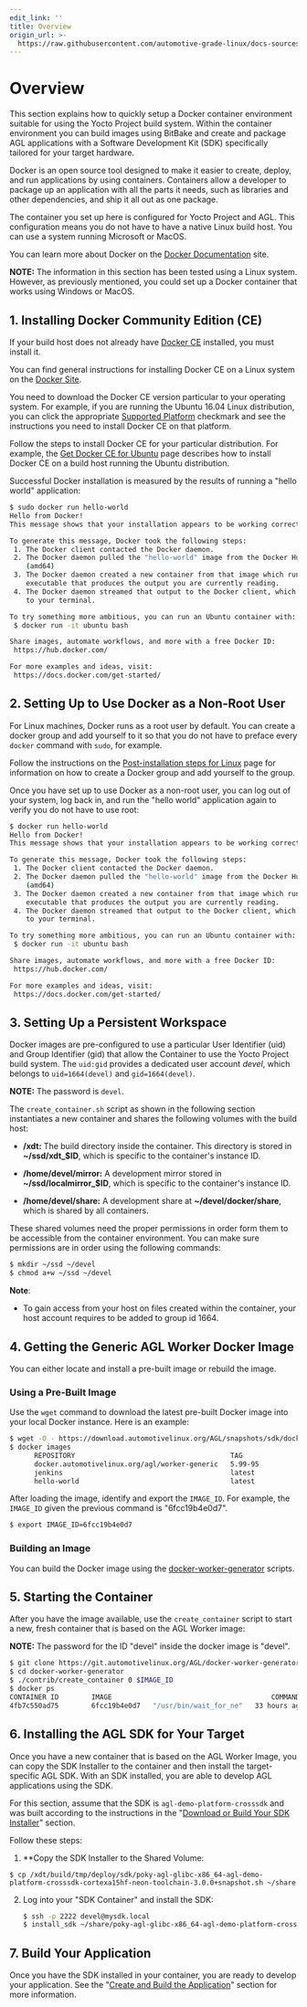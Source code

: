 ```yaml
---
edit_link: ''
title: Overview
origin_url: >-
  https://raw.githubusercontent.com/automotive-grade-linux/docs-sources/guppy/docs/getting-started/docker-container-setup.md
---
```


<!-- WARNING: This file is generated by fetch_docs.js using /home/boron/Documents/AGL/docs-webtemplate/site/_data/tocs/getting_started/guppy/image-development-workflow-getting-started-book.yml -->

# Overview

This section explains how to quickly setup a Docker container environment
suitable for using the Yocto Project build system.
Within the container environment you can build images using BitBake
and create and package AGL applications with a Software Development
Kit (SDK) specifically tailored for your target hardware.

Docker is an open source tool designed to make it easier to create, deploy,
and run applications by using containers.
Containers allow a developer to package up an application with all
the parts it needs, such as libraries and other dependencies, and ship
it all out as one package.

The container you set up here is configured for Yocto Project and AGL.
This configuration means you do not have to have a native Linux build
host.
You can use a system running Microsoft or MacOS.

You can learn more about Docker on the
[Docker Documentation](https://docs.docker.com/) site.

**NOTE:** The information in this section has been tested using a Linux
system.
However, as previously mentioned, you could set up a Docker container
that works using Windows or MacOS.

## 1. Installing Docker Community Edition (CE)

If your build host does not already have
[Docker CE](https://docs.docker.com/install/) installed, you must install it.

You can find general instructions for installing Docker CE on a Linux system
on the [Docker Site](https://docs.docker.com/engine/installation/linux/).

You need to download the Docker CE version particular to your operating system.
For example, if you are running the Ubuntu 16.04 Linux distribution, you can
click the appropriate
[Supported Platform](https://docs.docker.com/install/#supported-platforms) checkmark
and see the instructions you need to install Docker CE on that platform.

Follow the steps to install Docker CE for your particular distribution.
For example, the
[Get Docker CE for Ubuntu](https://docs.docker.com/install/linux/docker-ce/ubuntu/)
page describes how to install Docker CE on a build host running the Ubuntu
distribution.

Successful Docker installation is measured by the results of running a "hello world"
application:

```bash
$ sudo docker run hello-world
Hello from Docker!
This message shows that your installation appears to be working correctly.

To generate this message, Docker took the following steps:
 1. The Docker client contacted the Docker daemon.
 2. The Docker daemon pulled the "hello-world" image from the Docker Hub.
    (amd64)
 3. The Docker daemon created a new container from that image which runs the
    executable that produces the output you are currently reading.
 4. The Docker daemon streamed that output to the Docker client, which sent it
    to your terminal.

To try something more ambitious, you can run an Ubuntu container with:
 $ docker run -it ubuntu bash

Share images, automate workflows, and more with a free Docker ID:
 https://hub.docker.com/

For more examples and ideas, visit:
 https://docs.docker.com/get-started/
```

## 2. Setting Up to Use Docker as a Non-Root User

For Linux machines, Docker runs as a root user by default.
You can create a docker group and add yourself to it so that you do not
have to preface every `docker` command with `sudo`, for example.

Follow the instructions on the
[Post-installation steps for Linux](https://docs.docker.com/install/linux/linux-postinstall/)
page for information on how to create a Docker group and add yourself to the group.

Once you have set up to use Docker as a non-root user, you can log out of your
system, log back in, and run the "hello world" application again to verify you
do not have to use root:

```bash
$ docker run hello-world
Hello from Docker!
This message shows that your installation appears to be working correctly.

To generate this message, Docker took the following steps:
 1. The Docker client contacted the Docker daemon.
 2. The Docker daemon pulled the "hello-world" image from the Docker Hub.
    (amd64)
 3. The Docker daemon created a new container from that image which runs the
    executable that produces the output you are currently reading.
 4. The Docker daemon streamed that output to the Docker client, which sent it
    to your terminal.

To try something more ambitious, you can run an Ubuntu container with:
 $ docker run -it ubuntu bash

Share images, automate workflows, and more with a free Docker ID:
 https://hub.docker.com/

For more examples and ideas, visit:
 https://docs.docker.com/get-started/
```

## 3. Setting Up a Persistent Workspace

Docker images are pre-configured to use a particular User Identifier (uid) and
Group Identifier (gid) that allow the Container to use the Yocto Project
build system.
The `uid:gid` provides a dedicated user account *devel*,
which belongs to `uid=1664(devel)` and `gid=1664(devel)`.

**NOTE:** The password is `devel`.

The `create_container.sh` script as shown in the following
section instantiates a new container and shares the following
volumes with the build host:

* **/xdt:**
  The build directory inside the container.
  This directory is stored in **~/ssd/xdt_$ID**, which is specific to
  the container's instance ID.

* **/home/devel/mirror:**
  A development mirror stored in **~/ssd/localmirror_$ID**,
  which is specific to the container's instance ID.

* **/home/devel/share:**
  A development share at **~/devel/docker/share**, which is shared
  by all containers.

These shared volumes need the proper permissions in order form them
to be accessible from the container environment.
You can make sure permissions are in order using the following commands:

```bash
$ mkdir ~/ssd ~/devel
$ chmod a+w ~/ssd ~/devel
```

**Note**:

* To gain access from your host on files created within the container, your
   host account requires to be added to group id 1664.

## 4. Getting the Generic AGL Worker Docker Image

You can either locate and install a pre-built image or rebuild the image.

### Using a Pre-Built Image

Use the `wget` command to download the latest pre-built Docker image
into your local Docker instance.
Here is an example:

```bash
$ wget -O - https://download.automotivelinux.org/AGL/snapshots/sdk/docker/docker_agl_worker-latest.tar.xz | docker load
$ docker images
      REPOSITORY                                      TAG                 IMAGE ID            CREATED             SIZE
      docker.automotivelinux.org/agl/worker-generic   5.99-95             6fcc19b4e0d7        2 weeks ago         1.56GB
      jenkins                                         latest              55720d63e328        5 weeks ago         711.9 MB
      hello-world                                     latest              c54a2cc56cbb        5 months ago        1.848 kB
```

After loading the image, identify and export the `IMAGE_ID`.
For example, the `IMAGE_ID` given the previous command is "6fcc19b4e0d7".

```bash
$ export IMAGE_ID=6fcc19b4e0d7
```

### Building an Image

You can build the Docker image using the
[docker-worker-generator](https://git.automotivelinux.org/AGL/docker-worker-generator/)
scripts.

## 5. Starting the Container

After you have the image available, use the
`create_container` script to start a new, fresh container that is
based on the AGL Worker image:

**NOTE:**
The password for the ID "devel" inside the docker image is "devel".

```bash
$ git clone https://git.automotivelinux.org/AGL/docker-worker-generator
$ cd docker-worker-generator
$ ./contrib/create_container 0 $IMAGE_ID
$ docker ps
CONTAINER ID        IMAGE                                       COMMAND                  CREATED             STATUS              PORTS                                                                                        NAMES
4fb7c550ad75        6fcc19b4e0d7   "/usr/bin/wait_for_ne"   33 hours ago        Up 33 hours         0.0.0.0:2222->22/tcp, 0.0.0.0:69->69/udp, 0.0.0.0:8000->8000/tcp, 0.0.0.0:10809->10809/tcp   agl-worker-odin-0-sdx
```

## 6. Installing the AGL SDK for Your Target

Once you have a new container that is based on the AGL Worker Image, you
can copy the SDK Installer to the container and then install
the target-specific AGL SDK.
With an SDK installed, you are able to develop AGL applications
using the SDK.

For this section, assume that the SDK is `agl-demo-platform-crosssdk` and was built
according to the instructions in the
"[Download or Build Your SDK Installer](./app-workflow-sdk.html)"
section.

Follow these steps:

1. **Copy the SDK Installer to the Shared Volume:

<!--

This is part of the example from the original file.
It shows building out the SDK from a container.

For example, we could have built the SDK from another worker container listening with SSH on port 2223:

```bash
create_container 1;
ssh -p 2223 devel@mybuilder.local;
... [ prepare build environment ] ...
bitbake agl-demo-platform-crosssdk;
... [ build happens in /xdt/build ] ...
```
-->

   ```
   $ cp /xdt/build/tmp/deploy/sdk/poky-agl-glibc-x86_64-agl-demo-platform-crosssdk-cortexa15hf-neon-toolchain-3.0.0+snapshot.sh ~/share
   ```

2. Log into your "SDK Container" and install the SDK:

   ```bash
   $ ssh -p 2222 devel@mysdk.local
   $ install_sdk ~/share/poky-agl-glibc-x86_64-agl-demo-platform-crosssdk-cortexa15hf-neon-toolchain-3.0.0+snapshot.sh
   ```

## 7. Build Your Application

Once you have the SDK installed in your container, you are ready
to develop your application.
See the
"[Create and Build the Application](./app-workflow-build-app.html)"
section for more information.


<!--

This stuff is leftover from the original file.
It is pretty generic and I don't think we need to retain it.

First, you must source the SDK environment you wish to use (you MUST repeat this step each time you open a new shell):

```bash
source /xdt/sdk/environment-setup-<your_target>
```

You're then ready to go: get the sources, run the builds ...

```bash
git clone <your repo for your app>;
cd <your app>;
cmake; make; make package;
```

-->
